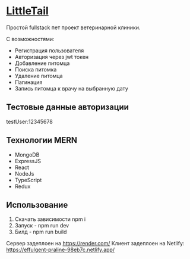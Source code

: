 # [LittleTail](https://effulgent-praline-98eb7c.netlify.app/)
Простой fullstack пет проект ветеринарной клиники. 

С возможностями:
- Регистрация пользователя
- Авторизация через jwt токен
- Добавление питомца
- Поиска питомка
- Удаление питомца
- Пагинация
- Запись питомца к врачу на выбранную дату

## Тестовые данные авторизации

testUser:12345678

## Технологии MERN

- MongoDB
- ExpressJS
- React
- NodeJs
- TypeScript
- Redux

## Использование

1. Скачать зависимости npm i
2. Запуск - npm run dev
3. Билд - npm run build

Сервер задеплоен на https://render.com/
Клиент задеплоен на Netlify: https://effulgent-praline-98eb7c.netlify.app/
